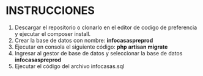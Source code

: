 # INSTRUCCIONES

1. Descargar el repositorio o clonarlo en el editor de codigo de preferencia y ejecutar el composer install.
2. Crear la base de datos con nombre: **infocasaspreprod**
3. Ejecutar en consola el siguiente código: **php artisan migrate**
4. Ingresar al gestor de base de datos y seleccionar la base de datos **infocasaspreprod**
5. Ejecutar el código del archivo infocasas.sql

